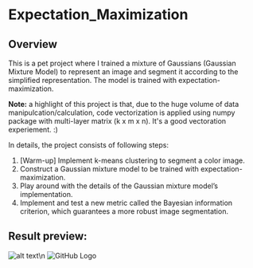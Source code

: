 # Expectation_Maximization

## Overview
This is a pet project where I trained a mixture of Gaussians (Gaussian Mixture Model) to represent an image and segment it according to the simplified representation. The model is trained with expectation-maximization.

**Note:** a highlight of this project is that, due to the huge volume of data manipulcation/calculation, code vectorization is applied using numpy package with multi-layer matrix (k x m x n). It's a good vectoration experiement. :) 

In details, the project consists of following steps: 
1. [Warm-up] Implement k-means clustering to segment a color image.
2. Construct a Gaussian mixture model to be trained with expectation-maximization.
3. Play around with the details of the Gaussian mixture model’s implementation.
4. Implement and test a new metric called the Bayesian information criterion, which guarantees a more robust image segmentation.

## Result preview: 
![alt text](images/k6_bird_color_24.png)\n
![GitHub Logo](/images/logo.png)
